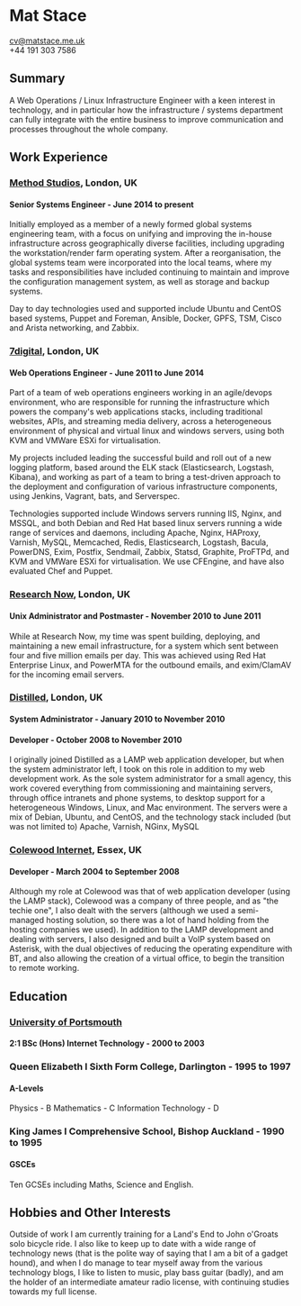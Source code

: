 # Mat Stace

cv@matstace.me.uk  
+44 191 303 7586  

## Summary

A Web Operations / Linux Infrastructure Engineer with a keen interest in technology, and in particular how the infrastructure / systems department can fully integrate with the entire business to improve communication and processes throughout the whole company.

## Work Experience

### [Method Studios][], London, UK

#### Senior Systems Engineer - June 2014 to present

Initially employed as a member of a newly formed global systems engineering team, with a focus on unifying and improving the in-house infrastructure across geographically diverse facilities, including upgrading the workstation/render farm operating system. After a reorganisation, the global systems team were incorporated into the local teams, where my tasks and responsibilities have included continuing to maintain and improve the configuration management system, as well as storage and backup systems.

Day to day technologies used and supported include Ubuntu and CentOS based systems, Puppet and Foreman, Ansible, Docker, GPFS, TSM, Cisco and Arista networking, and Zabbix.

### [7digital][], London, UK

#### Web Operations Engineer - June 2011 to June 2014

Part of a team of web operations engineers working in an agile/devops environment, who are responsible for running the infrastructure which powers the company's web applications stacks, including traditional websites, APIs, and streaming media delivery, across a heterogeneous environment of physical and virtual linux and windows servers, using both KVM and VMWare ESXi for virtualisation.

My projects included leading the successful build and roll out of a new logging platform, based around the ELK stack (Elasticsearch, Logstash, Kibana), and working as part of a team to bring a test-driven approach to the deployment and configuration of various infrastructure components, using Jenkins, Vagrant, bats, and Serverspec.

Technologies supported include Windows servers running IIS, Nginx, and MSSQL, and both Debian and Red Hat based linux servers running a wide range of services and daemons, including Apache, Nginx, HAProxy, Varnish, MySQL, Memcached, Redis, Elasticsearch, Logstash, Bacula, PowerDNS, Exim, Postfix, Sendmail, Zabbix, Statsd, Graphite, ProFTPd, and KVM and VMWare ESXi for virtualisation. We use CFEngine, and have also evaluated Chef and Puppet.


### [Research Now][], London, UK

#### Unix Administrator and Postmaster - November 2010 to June 2011

While at Research Now, my time was spent building, deploying, and maintaining a new email infrastructure, for a system which sent between four and five million emails per day. This was achieved using Red Hat Enterprise Linux, and PowerMTA for the outbound emails, and exim/ClamAV for the incoming email servers.


### [Distilled][], London, UK

#### System Administrator - January 2010 to November 2010

#### Developer - October 2008 to November 2010

I originally joined Distilled as a LAMP web application developer, but when the system administrator left, I took on this role in addition to my web development work. As the sole system administrator for a small agency, this work covered everything from commissioning and maintaining servers, through office intranets and phone systems, to desktop support for a heterogeneous Windows, Linux, and Mac environment. The servers were a mix of Debian, Ubuntu, and CentOS, and the technology stack included (but was not limited to) Apache, Varnish, NGinx, MySQL


### [Colewood Internet][], Essex, UK

#### Developer - March 2004 to September 2008

Although my role at Colewood was that of web application developer (using the LAMP stack), Colewood was a company of three people, and as "the techie one", I also dealt with the servers (although we used a semi-managed hosting solution, so there was a lot of hand holding from the hosting companies we used). In addition to the LAMP development and dealing with servers, I also designed and built a VoIP system based on Asterisk, with the dual objectives of reducing the operating expenditure with BT, and also allowing the creation of a virtual office, to begin the transition to remote working.


## Education

### [University of Portsmouth][]

#### 2:1 BSc (Hons) Internet Technology - 2000 to 2003


### Queen Elizabeth I Sixth Form College, Darlington - 1995 to 1997

#### A-Levels
Physics - B
Mathematics - C
Information Technology - D

### King James I Comprehensive School, Bishop Auckland - 1990 to 1995

#### GSCEs

Ten GCSEs including Maths, Science and English.


## Hobbies and Other Interests

Outside of work I am currently training for a Land's End to John o'Groats solo bicycle ride. I also like to keep up to date with a wide range of technology news (that is the polite way of saying that I am a bit of a gadget hound), and when I do manage to tear myself away from the various technology blogs, I like to listen to music, play bass guitar (badly), and am the holder of an intermediate amateur radio license, with continuing studies towards my full license.


  [Method Studios]: http://www.methodstudios.com/
  [7digital]: http://about.7digital.com/
  [Research Now]: http://www.researchnow.com/
  [Distilled]: http://www.distilled.net/
  [Colewood Internet]: http://www.colewood.net/
  [University of Portsmouth]: http://www.port.ac.uk/
